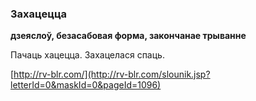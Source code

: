 ### Захацецца
**дзеяслоў, безасабовая форма, закончанае трыванне**

Пачаць хацецца. Захацелася спаць.

<a rel="author">[http://rv-blr.com/](http://rv-blr.com/slounik.jsp?letterId=0&maskId=0&pageId=1096)</a>
